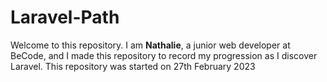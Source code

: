 # Laravel-Path

Welcome to this repository. I am **Nathalie**, a junior web developer at BeCode, and I made this repository to record my progression as I discover Laravel. This repository was started on 27th February 2023

## 